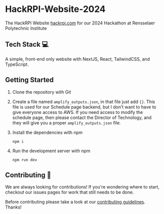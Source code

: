 # HackRPI-Website-2024

The HackRPI Website [hackrpi.com](https://hackrpi.com) for our 2024 Hackathon at Rensselaer Polytechnic Institute

## Tech Stack 💻

A simple, front-end only website with NextJS, React, TailwindCSS, and TypeScript.

## Getting Started

1.  Clone the repository with Git
1.  Create a file named `amplify_outputs.json`, in that file just add `{}`. This file is used for our Schedule page backend, but I don't want to have to give everyone access to AWS. If you need access to modify the schedule page, then please contact the Director of Technology, and they will give you a proper `amplify_outputs.json` file.
1.  Install the dependencies with npm

        npm i

1.  Run the development server with npm

        npm run dev

## Contributing 🚀

We are always looking for contributions! If you're wondering where to start, checkout our issues pages for work that still needs to be done.

Before contributing please take a look at our [contributing guidelines](docs/CONTRIBUTING.md). Thanks!

